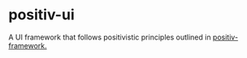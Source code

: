 # positiv-ui
A UI framework that follows positivistic principles outlined in <a href="//github.com/johans-work/positiv-framework">positiv-framework.
